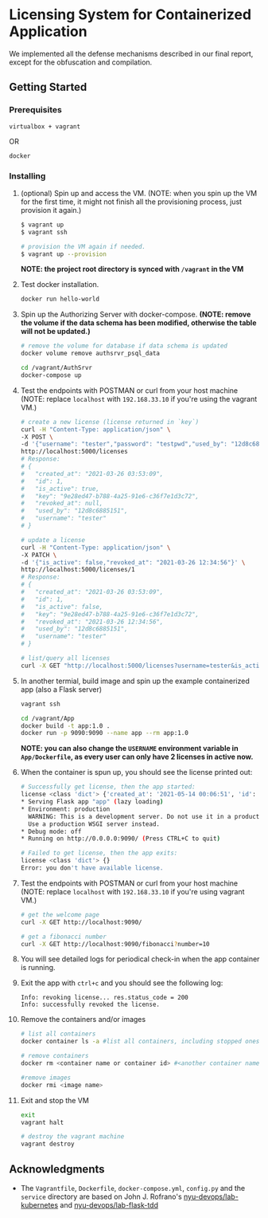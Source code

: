 # Licensing System for Containerized Application

We implemented all the defense mechanisms described in our final report, except for the obfuscation and compilation. 

## Getting Started

### Prerequisites

```
virtualbox + vagrant
```
OR
```
docker
```

### Installing

1. (optional) Spin up and access the VM. (NOTE: when you spin up the VM for the first time, it might not finish all the provisioning process, just provision it again.)

    ```sh
    $ vagrant up
    $ vagrant ssh
    
    # provision the VM again if needed.
    $ vagrant up --provision
    ```

    **NOTE: the project root directory is synced with `/vagrant` in the VM**

2. Test docker installation.

    ```sh
    docker run hello-world
    ```

3. Spin up the Authorizing Server with docker-compose. **(NOTE: remove the volume if the data schema has been modified, otherwise the table will not be updated.)**

    ```sh
    # remove the volume for database if data schema is updated
    docker volume remove authsrvr_psql_data

    cd /vagrant/AuthSrvr
    docker-compose up
    ```

4. Test the endpoints with POSTMAN or curl from your host machine (NOTE: replace `localhost` with `192.168.33.10` if you're using the vagrant VM.)

    ```sh
    # create a new license (license returned in `key`)
    curl -H "Content-Type: application/json" \
    -X POST \
    -d '{"username": "tester","password": "testpwd","used_by": "12d8c6885151"}' \
    http://localhost:5000/licenses
    # Response:
    # {
    #   "created_at": "2021-03-26 03:53:09",
    #   "id": 1,
    #   "is_active": true,
    #   "key": "9e28ed47-b788-4a25-91e6-c36f7e1d3c72",
    #   "revoked_at": null,
    #   "used_by": "12d8c6885151",
    #   "username": "tester"
    # }

    # update a license
    curl -H "Content-Type: application/json" \
    -X PATCH \
    -d '{"is_active": false,"revoked_at": "2021-03-26 12:34:56"}' \
    http://localhost:5000/licenses/1
    # Response:
    # {
    #   "created_at": "2021-03-26 03:53:09",
    #   "id": 1,
    #   "is_active": false,
    #   "key": "9e28ed47-b788-4a25-91e6-c36f7e1d3c72",
    #   "revoked_at": "2021-03-26 12:34:56",
    #   "used_by": "12d8c6885151",
    #   "username": "tester"
    # }

    # list/query all licenses
    curl -X GET "http://localhost:5000/licenses?username=tester&is_active=false"        
    ```

5. In another termial, build image and spin up the example containerized app (also a Flask server)

    ```sh
    vagrant ssh

    cd /vagrant/App
    docker build -t app:1.0 . 
    docker run -p 9090:9090 --name app --rm app:1.0
    ```

   **NOTE: you can also change the `USERNAME` environment variable in `App/Dockerfile`, as every user can only have 2 licenses in active now.**

6. When the container is spun up, you should see the license printed out:
    ```sh
    # Successfully get license, then the app started:
    license <class 'dict'> {'created_at': '2021-05-14 00:06:51', 'id': 2, 'is_active': True, 'last_checkin': '2021-05-14 00:06:51', 'private_key': 'shh!', 'pub_key': '-----BEGIN PUBLIC KEY-----\nMIIBIjANBgkqhkiG9w0BAQEFAAOCAQ8AMIIBCgKCAQEAtijttWS89VDFL1Qe4/c3\nKV9PFf6CSUDTXACzhjGAajWzPfu41IVp1wjmuGGjFg3IBaFY6T0zwoVx4lhg9jfx\nDE4f2vSiofO8pxyadx/hhhpWr7uXjcHRYwWbCXuBixM9gK0opUDjX3eCe0sngheg\nzp4ncbIAaTCB1nAAGMGvOsxrWGyPn0hFM0cO6dKI5v9Nadjf9CICcA2x5/7fhQUO\nJxXLZPucErS5PDwQmuBR2Gu2RgRws9Mf3PqibDL1q98XfNRGHbCDw7xoWv/8+XJc\nnnjYY/1oEKkd9rc5AABrMSdq0pDChRl/ut8sc+9c8E9ZdtUutVD34YE9qnEg+sqN\nYwIDAQAB\n-----END PUBLIC KEY-----\n', 'revoked_at': None, 'used_by': 'b907cbc83d1a', 'username': 'tester'}
    * Serving Flask app "app" (lazy loading)
    * Environment: production
      WARNING: This is a development server. Do not use it in a production deployment.
      Use a production WSGI server instead.
    * Debug mode: off
    * Running on http://0.0.0.0:9090/ (Press CTRL+C to quit)

    # Failed to get license, then the app exits:
    license <class 'dict'> {}
    Error: you don't have available license.
    ```

7.  Test the endpoints with POSTMAN or curl from your host machine (NOTE: replace `localhost` with `192.168.33.10` if you're using vagrant VM.)

    ```sh
    # get the welcome page
    curl -X GET http://localhost:9090/

    # get a fibonacci number
    curl -X GET http://localhost:9090/fibonacci?number=10 
    ```

8. You will see detailed logs for periodical check-in when the app container is running.

9.  Exit the app with `ctrl+c` and you should see the following log:
    ```
    Info: revoking license... res.status_code = 200
    Info: successfully revoked the license.
    ```

10. Remove the containers and/or images

    ```sh
    # list all containers
    docker container ls -a #list all containers, including stopped ones

    # remove containers
    docker rm <container name or container id> #<another container name> ...etc.

    #remove images
    docker rmi <image name>
    ```

11. Exit and stop the VM

    ```sh
    exit
    vagrant halt
    
    # destroy the vagrant machine
    vagrant destroy
    ```

<!-- ## Running the tests

Explain how to run the automated tests for this system

### Break down into end to end tests

Explain what these tests test and why

```
Give an example
```

## Deployment

Add additional notes about how to deploy this on a live system -->

## Acknowledgments
- The `Vagrantfile`, `Dockerfile`, `docker-compose.yml`, `config.py` and the `service` directory are based on John J. Rofrano's [nyu-devops/lab-kubernetes](https://github.com/nyu-devops/lab-kubernetes) and [nyu-devops/lab-flask-tdd](https://github.com/nyu-devops/lab-flask-tdd)
